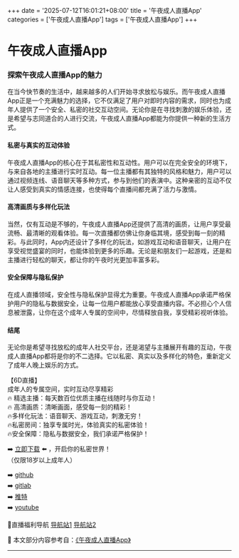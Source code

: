+++
date = '2025-07-12T16:01:21+08:00'
title = '午夜成人直播App'
categories = ['午夜成人直播App']
tags = ['午夜成人直播App']
+++

# 午夜成人直播App

### 探索午夜成人直播App的魅力

在当今快节奏的生活中，越来越多的人们开始寻求放松与娱乐。而午夜成人直播App正是一个充满魅力的选择，它不仅满足了用户对即时内容的需求，同时也为成年人提供了一个安全、私密的社交互动空间。无论你是在寻找刺激的娱乐体验，还是希望与志同道合的人进行交流，午夜成人直播App都能为你提供一种新的生活方式。

#### 私密与真实的互动体验

午夜成人直播App的核心在于其私密性和互动性。用户可以在完全安全的环境下，与来自各地的主播进行实时互动。每一位主播都有其独特的风格和魅力，用户可以通过视频连线、语音聊天等多种方式，参与到他们的表演中。这种亲密的互动不仅让人感受到真实的情感连接，也使得每个直播间都充满了活力与激情。

#### 高清画质与多样化玩法

当然，仅有互动是不够的，午夜成人直播App还提供了高清的画质，让用户享受最流畅、最清晰的观看体验。每一次直播都仿佛让你身临其境，感受到每一刻的精彩。与此同时，App内还设计了多样化的玩法，如游戏互动和语音聊天，让用户在享受视觉盛宴的同时，也能体验到更多的乐趣。无论是和朋友们一起游戏，还是和主播进行轻松的聊天，都让你的午夜时光更加丰富多彩。

#### 安全保障与隐私保护

在成人直播领域，安全性与隐私保护显得尤为重要。午夜成人直播App承诺严格保护用户的隐私与数据安全，让每一位用户都能放心享受直播内容。不必担心个人信息被泄露，让你在这个成年人专属的空间中，尽情释放自我，享受精彩视听体验。

#### 结尾

无论你是希望寻找放松的成年人社交平台，还是渴望与主播展开有趣的互动，午夜成人直播App都将是你的不二选择。它以私密、真实以及多样化的特色，重新定义了成年人晚上娱乐的方式。

【6D直播】  
成年人的专属空间，实时互动尽享精彩  
🔥 精选主播：每天数百位优质主播在线随时与你互动！  
🔥 高清画质：清晰画面，感受每一刻的精彩！  
🔥多样化玩法：语音聊天、游戏互动，刺激无穷！  
🔥私密房间：独享专属时光，体验真实的私密体验！  
🔥安全保障：隐私与数据安全，我们承诺严格保护！  

➡️ [立即下载](https://down123.s3.ap-east-1.amazonaws.com/down/down.html?channelCode=blog) ⬅️ ，开启你的私密世界！  
（仅限18岁以上成年人）  

➡️ [github](https://aldult-live.github.io/)  
➡️ [gitlab](https://seo-09598d.gitlab.io/)  
➡️ [推特](https://x.com/wegame33)  
➡️ [youtube](https://www.youtube.com/@6Dlive)  

🔞直播福利导航 [导航站1](https://webstack-86085a.gitlab.io/) [导航站2](https://onlygit123-2.github.io/)


📘 本文部分内容参考自：[《午夜成人直播App》](https://github.com/tangtoutiaovv/live)

---
